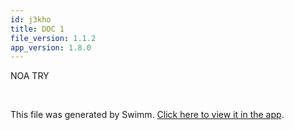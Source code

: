 ```yaml
---
id: j3kho
title: DOC 1
file_version: 1.1.2
app_version: 1.8.0
---
```


NOA TRY

<br/>

This file was generated by Swimm. [Click here to view it in the app](https://swimm-web-app.web.app/repos/Z2l0aHViJTNBJTNBTm9hUmVwbyUzQSUzQU5vYW96ZXI=/docs/j3kho).
